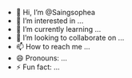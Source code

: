 - 👋 Hi, I’m @Saingsophea
- 👀 I’m interested in ...
- 🌱 I’m currently learning ...
- 💞️ I’m looking to collaborate on ...
- 📫 How to reach me ...
- 😄 Pronouns: ...
- ⚡ Fun fact: ...

<!---
Saingsophea/Saingsophea is a ✨ special ✨ repository because its `README.md` (this file) appears on your GitHub profile.
You can click the Preview link to take a look at your changes.
--->

